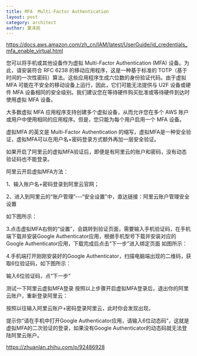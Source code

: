 ```yaml
---
title: MFA  Multi-Factor Authentication
layout: post
category: architect
author: 夏泽民
---
```

https://docs.aws.amazon.com/zh_cn/IAM/latest/UserGuide/id_credentials_mfa_enable_virtual.html

您可以将手机或其他设备作为虚拟 Multi-Factor Authentication (MFA) 设备。为此，请安装符合 RFC 6238 的移动应用程序，这是一种基于标准的 TOTP（基于时间的一次性密码）算法。这些应用程序生成六位数的身份验证代码。由于虚拟 MFA 可能在不安全的移动设备上运行，因此，它们可能无法提供与 U2F 设备或硬件 MFA 设备相同的安全级别。我们建议您在等待硬件购买批准或等待硬件到达时使用虚拟 MFA 设备。

大多数虚拟 MFA 应用程序支持创建多个虚拟设备，从而允许您在多个 AWS 账户或用户中使用相同的应用程序。但是，您只能为每个用户启用一个 MFA 设备。


<!-- more -->
虚拟MFA 的英文是 Multi-Factor Authentication 的缩写，虚拟MFA是一种安全验证，虚拟MFA可以在用户名+密码登录方式额外再加一层安全验证。

如果开启了阿里云的虚拟MFA验证后，即便是有阿里云的账户和密码，没有动态验证码也不能登录。

阿里云开启虚拟MFA方法：

1、输入账户名+密码登录到阿里云官网；

2、进入到阿里云的“账户管理”---“安全设置”中，直达链接：阿里云账户管理安全设置

如下图所示：

3.点击虚拟MFA右侧的“设置”，会跳转到验证页面，需要输入手机验证码，在手机端下载并安装Google Authenticator应用，根据手机型号下载并安装对应的Google Authenticator应用，下载完成后点击“下一步”进入绑定页面 如图所示：

4.手机端打开刚刚安装好的Google Authenticator，扫描电脑端出现的二维码，获取6位验证码，如下图所示：

输入6位验证码，点“下一步”

测试一下阿里云虚拟MFA登录
按照以上步骤开启虚拟MFA登录后，退出你的阿里云账户，重新登录阿里云：

按照以往输入阿里云账户+密码登录阿里云，此时你会发现出现，

提示你“请在手机中打开Google Authenticator应用，请输入6位动态码”，这就是虚拟MFA的二次验证的登录，如果没有Google Authenticator的动态码就无法登陆阿里云账户。

https://zhuanlan.zhihu.com/p/92486928


